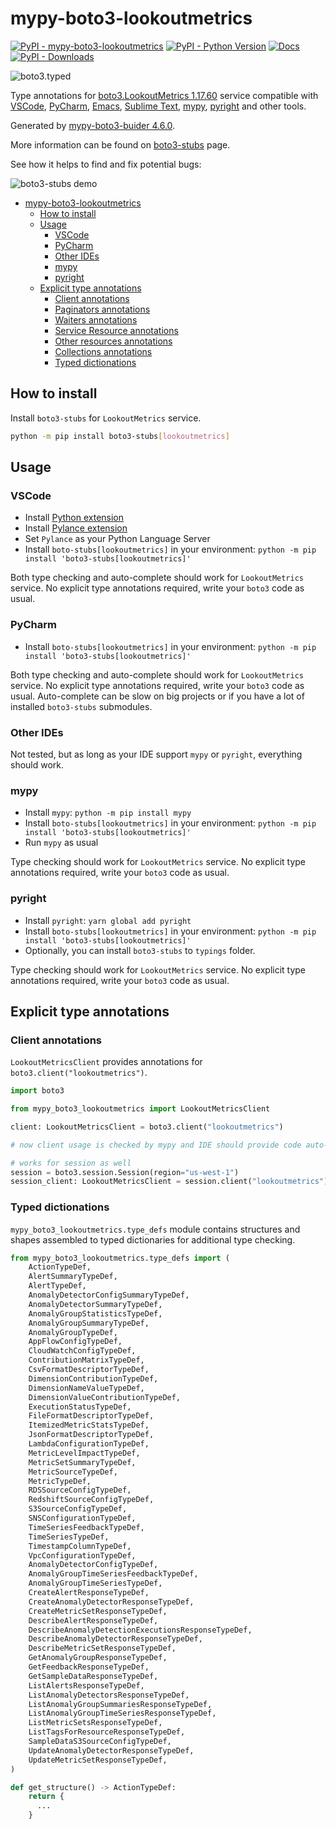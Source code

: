 # mypy-boto3-lookoutmetrics

[![PyPI - mypy-boto3-lookoutmetrics](https://img.shields.io/pypi/v/mypy-boto3-lookoutmetrics.svg?color=blue)](https://pypi.org/project/mypy-boto3-lookoutmetrics)
[![PyPI - Python Version](https://img.shields.io/pypi/pyversions/mypy-boto3-lookoutmetrics.svg?color=blue)](https://pypi.org/project/mypy-boto3-lookoutmetrics)
[![Docs](https://img.shields.io/readthedocs/mypy-boto3-builder.svg?color=blue)](https://mypy-boto3-builder.readthedocs.io/)
[![PyPI - Downloads](https://img.shields.io/pypi/dw/mypy-boto3-lookoutmetrics?color=blue)](https://pypistats.org/packages/mypy-boto3-lookoutmetrics)

![boto3.typed](https://github.com/vemel/mypy_boto3_builder/raw/master/logo.png)

Type annotations for
[boto3.LookoutMetrics 1.17.60](https://boto3.amazonaws.com/v1/documentation/api/1.17.60/reference/services/lookoutmetrics.html#LookoutMetrics) service
compatible with
[VSCode](https://code.visualstudio.com/),
[PyCharm](https://www.jetbrains.com/pycharm/),
[Emacs](https://www.gnu.org/software/emacs/),
[Sublime Text](https://www.sublimetext.com/),
[mypy](https://github.com/python/mypy),
[pyright](https://github.com/microsoft/pyright)
and other tools.

Generated by [mypy-boto3-buider 4.6.0](https://github.com/vemel/mypy_boto3_builder).

More information can be found on [boto3-stubs](https://pypi.org/project/boto3-stubs/) page.

See how it helps to find and fix potential bugs:

![boto3-stubs demo](https://github.com/vemel/mypy_boto3_builder/raw/master/demo.gif)

- [mypy-boto3-lookoutmetrics](#mypy-boto3-lookoutmetrics)
  - [How to install](#how-to-install)
  - [Usage](#usage)
    - [VSCode](#vscode)
    - [PyCharm](#pycharm)
    - [Other IDEs](#other-ides)
    - [mypy](#mypy)
    - [pyright](#pyright)
  - [Explicit type annotations](#explicit-type-annotations)
    - [Client annotations](#client-annotations)
    - [Paginators annotations](#paginators-annotations)
    - [Waiters annotations](#waiters-annotations)
    - [Service Resource annotations](#service-resource-annotations)
    - [Other resources annotations](#other-resources-annotations)
    - [Collections annotations](#collections-annotations)
    - [Typed dictionations](#typed-dictionations)

## How to install

Install `boto3-stubs` for `LookoutMetrics` service.

```bash
python -m pip install boto3-stubs[lookoutmetrics]
```

## Usage

### VSCode

- Install [Python extension](https://marketplace.visualstudio.com/items?itemName=ms-python.python)
- Install [Pylance extension](https://marketplace.visualstudio.com/items?itemName=ms-python.vscode-pylance)
- Set `Pylance` as your Python Language Server
- Install `boto-stubs[lookoutmetrics]` in your environment: `python -m pip install 'boto3-stubs[lookoutmetrics]'`

Both type checking and auto-complete should work for `LookoutMetrics` service.
No explicit type annotations required, write your `boto3` code as usual.

### PyCharm

- Install `boto-stubs[lookoutmetrics]` in your environment: `python -m pip install 'boto3-stubs[lookoutmetrics]'`

Both type checking and auto-complete should work for `LookoutMetrics` service.
No explicit type annotations required, write your `boto3` code as usual.
Auto-complete can be slow on big projects or if you have a lot of installed `boto3-stubs` submodules.

### Other IDEs

Not tested, but as long as your IDE support `mypy` or `pyright`, everything should work.

### mypy

- Install `mypy`: `python -m pip install mypy`
- Install `boto-stubs[lookoutmetrics]` in your environment: `python -m pip install 'boto3-stubs[lookoutmetrics]'`
- Run `mypy` as usual

Type checking should work for `LookoutMetrics` service.
No explicit type annotations required, write your `boto3` code as usual.

### pyright

- Install `pyright`: `yarn global add pyright`
- Install `boto-stubs[lookoutmetrics]` in your environment: `python -m pip install 'boto3-stubs[lookoutmetrics]'`
- Optionally, you can install `boto3-stubs` to `typings` folder.

Type checking should work for `LookoutMetrics` service.
No explicit type annotations required, write your `boto3` code as usual.

## Explicit type annotations

### Client annotations

`LookoutMetricsClient` provides annotations for `boto3.client("lookoutmetrics")`.

```python
import boto3

from mypy_boto3_lookoutmetrics import LookoutMetricsClient

client: LookoutMetricsClient = boto3.client("lookoutmetrics")

# now client usage is checked by mypy and IDE should provide code auto-complete

# works for session as well
session = boto3.session.Session(region="us-west-1")
session_client: LookoutMetricsClient = session.client("lookoutmetrics")
```








### Typed dictionations

`mypy_boto3_lookoutmetrics.type_defs` module contains structures and shapes assembled
to typed dictionaries for additional type checking.

```python
from mypy_boto3_lookoutmetrics.type_defs import (
    ActionTypeDef,
    AlertSummaryTypeDef,
    AlertTypeDef,
    AnomalyDetectorConfigSummaryTypeDef,
    AnomalyDetectorSummaryTypeDef,
    AnomalyGroupStatisticsTypeDef,
    AnomalyGroupSummaryTypeDef,
    AnomalyGroupTypeDef,
    AppFlowConfigTypeDef,
    CloudWatchConfigTypeDef,
    ContributionMatrixTypeDef,
    CsvFormatDescriptorTypeDef,
    DimensionContributionTypeDef,
    DimensionNameValueTypeDef,
    DimensionValueContributionTypeDef,
    ExecutionStatusTypeDef,
    FileFormatDescriptorTypeDef,
    ItemizedMetricStatsTypeDef,
    JsonFormatDescriptorTypeDef,
    LambdaConfigurationTypeDef,
    MetricLevelImpactTypeDef,
    MetricSetSummaryTypeDef,
    MetricSourceTypeDef,
    MetricTypeDef,
    RDSSourceConfigTypeDef,
    RedshiftSourceConfigTypeDef,
    S3SourceConfigTypeDef,
    SNSConfigurationTypeDef,
    TimeSeriesFeedbackTypeDef,
    TimeSeriesTypeDef,
    TimestampColumnTypeDef,
    VpcConfigurationTypeDef,
    AnomalyDetectorConfigTypeDef,
    AnomalyGroupTimeSeriesFeedbackTypeDef,
    AnomalyGroupTimeSeriesTypeDef,
    CreateAlertResponseTypeDef,
    CreateAnomalyDetectorResponseTypeDef,
    CreateMetricSetResponseTypeDef,
    DescribeAlertResponseTypeDef,
    DescribeAnomalyDetectionExecutionsResponseTypeDef,
    DescribeAnomalyDetectorResponseTypeDef,
    DescribeMetricSetResponseTypeDef,
    GetAnomalyGroupResponseTypeDef,
    GetFeedbackResponseTypeDef,
    GetSampleDataResponseTypeDef,
    ListAlertsResponseTypeDef,
    ListAnomalyDetectorsResponseTypeDef,
    ListAnomalyGroupSummariesResponseTypeDef,
    ListAnomalyGroupTimeSeriesResponseTypeDef,
    ListMetricSetsResponseTypeDef,
    ListTagsForResourceResponseTypeDef,
    SampleDataS3SourceConfigTypeDef,
    UpdateAnomalyDetectorResponseTypeDef,
    UpdateMetricSetResponseTypeDef,
)

def get_structure() -> ActionTypeDef:
    return {
      ...
    }
```
